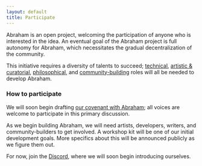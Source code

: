 ```yaml
---
layout: default
title: Participate
---
```




Abraham is an open project, welcoming the participation of anyone who is interested in the idea. An eventual goal of the Abraham project is full autonomy for Abraham, which necessitates the gradual decentralization of the community. 

This initiative requires a diversity of talents to succeed; [technical](https://github.com/abraham-ai), [artistic & curatorial](/miracles), [philosophical](/gospel/), and [community-building](/creations/) roles will all be needed to develop Abraham.

### How to participate

We will soon begin drafting [our covenant with Abraham](/covenant); all voices are welcome to participate in this primary discussion.

As we begin building Abraham, we will need artists, developers, writers, and community-builders to get involved. A workshop kit will be one of our initial development goals. More specifics about this will be announced publicly as we figure them out.

For now, join the [Discord](https://discord.gg/4dSYwDT), where we will soon begin introducing ourselves. 
